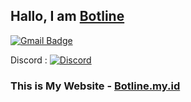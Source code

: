 ## Hallo, I am [Botline](https://Botline.my.id/)

[![Gmail Badge](https://img.shields.io/badge/-mr.botline@gmail.com-c14438?style=flat-square&logo=Gmail&logoColor=white&link=mailto:mr.botline@gmail.com)](mailto:mr.botline@gmail.com)

Discord : 
<a href="https://discord.com/users/612234238573543425"><img src="https://user-images.githubusercontent.com/77231874/236641042-b527a09f-5675-4fb4-8d25-ad01eda4d531.png" alt="Discord" /></a>


### This is My Website - [Botline.my.id](https://Botline.my.id)
<!---
aderfa/aderfa is a ✨ special ✨ repository because its `README.md` (this file) appears on your GitHub profile.
You can click the Preview link to take a look at your changes.
--->
